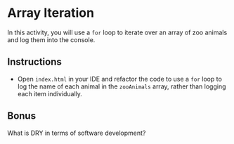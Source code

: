 # Array Iteration

In this activity, you will use a `for` loop to iterate over an array of zoo animals and log them into the console.

## Instructions

* Open `index.html` in your IDE and refactor the code to use a `for` loop to log the name of each animal in the `zooAnimals` array, rather than logging each item individually.

## Bonus

What is DRY in terms of software development?